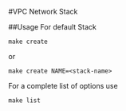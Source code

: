 #VPC Network Stack


##Usage
For default Stack

```
make create
```

or

```
make create NAME=<stack-name>
```

For a complete list of options use

```
make list
```

